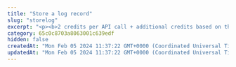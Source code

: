 ```yaml
---
title: "Store a log record"
slug: "storelog"
excerpt: "<p><b>2 credits per API call + additional credits based on the size of the stored data and the type of the blockchain</b></p>\n<p>Store data on the blockchain.</p>\n<p>The total cost of a transaction on Ethereum (in credits) depends on the size of the data. The data is stored as a string in the hexadecimal format, and the maximum size of the data is approximately 130 kB on the mainnet and 30 kB on testnet. Every 5 characters cost 1 credit.<br/>\nTherefore, one API call with 1 kB of data (1024 characters) would cost 205 credits.</p>\n<p>This API is supported for the following blockchains:</p>\n<ul>\n<li>BNB Smart Chain</li>\n<li>Celo</li>\n<li>Elrond</li>\n<li>Ethereum (only the mainnet or the Sepolia testnet)</li>\n<li>Harmony</li>\n<li>Klaytn</li>\n<li>Polygon</li>\n<li>XDC</li>\n</ul>"
category: 65c0c8703a8063001c639edf
hidden: false
createdAt: "Mon Feb 05 2024 11:37:22 GMT+0000 (Coordinated Universal Time)"
updatedAt: "Mon Feb 05 2024 11:37:22 GMT+0000 (Coordinated Universal Time)"
---
```

